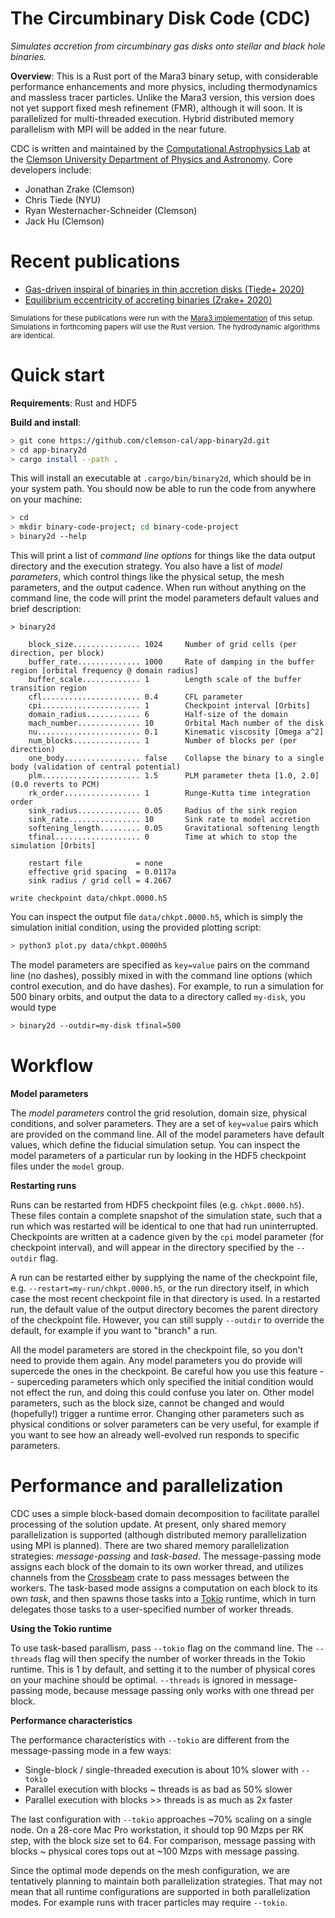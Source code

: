 # The Circumbinary Disk Code (CDC)
_Simulates accretion from circumbinary gas disks onto stellar and black hole binaries._

__Overview__: This is a Rust port of the Mara3 binary setup, with considerable performance enhancements and more physics, including thermodynamics and massless tracer particles. Unlike the Mara3 version, this version does not yet support fixed mesh refinement (FMR), although it will soon. It is parallelized for multi-threaded execution. Hybrid distributed memory parallelism with MPI will be added in the near future.

CDC is written and maintained by the [Computational Astrophysics Lab](https://jzrake.people.clemson.edu) at the [Clemson University Department of Physics and Astronomy](http://www.clemson.edu/science/departments/physics-astro). Core developers include:

- Jonathan Zrake (Clemson)
- Chris Tiede (NYU)
- Ryan Westernacher-Schneider (Clemson)
- Jack Hu (Clemson)

# Recent publications
- [Gas-driven inspiral of binaries in thin accretion disks (Tiede+ 2020)](https://ui.adsabs.harvard.edu/abs/2020ApJ...900...43T/abstract)
- [Equilibrium eccentricity of accreting binaries (Zrake+ 2020)](https://ui.adsabs.harvard.edu/abs/2020arXiv201009707Z/abstract)

<sub>Simulations for these publications were run with the [Mara3 implementation](https://github.com/jzrake/Mara3) of this setup. Simulations in forthcoming papers will use the Rust version. The hydrodynamic algorithms are identical.<sub>

# Quick start

__Requirements__: Rust and HDF5


__Build and install__:

```Bash
> git cone https://github.com/clemson-cal/app-binary2d.git
> cd app-binary2d
> cargo install --path .
```

This will install an executable at `.cargo/bin/binary2d`, which should be in your system path. You should now be able to run the code from anywhere on your machine:

```Bash
> cd
> mkdir binary-code-project; cd binary-code-project
> binary2d --help
```

This will print a list of _command line options_ for things like the data output directory and the execution strategy. You also have a list of _model parameters_, which control things like the physical setup, the mesh parameters, and the output cadence. When run without anything on the command line, the code will print the model parameters default values and brief description:

```
> binary2d

	block_size............... 1024     Number of grid cells (per direction, per block)
	buffer_rate.............. 1000     Rate of damping in the buffer region [orbital frequency @ domain radius]
	buffer_scale............. 1        Length scale of the buffer transition region
	cfl...................... 0.4      CFL parameter
	cpi...................... 1        Checkpoint interval [Orbits]
	domain_radius............ 6        Half-size of the domain
	mach_number.............. 10       Orbital Mach number of the disk
	nu....................... 0.1      Kinematic viscosity [Omega a^2]
	num_blocks............... 1        Number of blocks per (per direction)
	one_body................. false    Collapse the binary to a single body (validation of central potential)
	plm...................... 1.5      PLM parameter theta [1.0, 2.0] (0.0 reverts to PCM)
	rk_order................. 1        Runge-Kutta time integration order
	sink_radius.............. 0.05     Radius of the sink region
	sink_rate................ 10       Sink rate to model accretion
	softening_length......... 0.05     Gravitational softening length
	tfinal................... 0        Time at which to stop the simulation [Orbits]

	restart file            = none
	effective grid spacing  = 0.0117a
	sink radius / grid cell = 4.2667

write checkpoint data/chkpt.0000.h5
```

You can inspect the output file `data/chkpt.0000.h5`, which is simply the simulation initial condition, using the provided plotting script:

```Bash
> python3 plot.py data/chkpt.0000h5
```

The model parameters are specified as `key=value` pairs on the command line (no dashes), possibly mixed in with the command line options (which control execution, and do have dashes). For example, to run a simulation for 500 binary orbits, and output the data to a directory called `my-disk`, you would type

```Bash
> binary2d --outdir=my-disk tfinal=500
```


# Workflow


__Model parameters__

The _model parameters_ control the grid resolution, domain size, physical conditions, and solver parameters. They are a set of `key=value` pairs which are provided on the command line. All of the model parameters have default values, which define the fiducial simulation setup. You can inspect the model parameters of a particular run by looking in the HDF5 checkpoint files under the `model` group.


__Restarting runs__

Runs can be restarted from HDF5 checkpoint files (e.g. `chkpt.0000.h5`). These files contain a complete snapshot of the simulation state, such that a run which was restarted will be identical to one that had run uninterrupted. Checkpoints are written at a cadence given by the `cpi` model parameter (for checkpoint interval), and will appear in the directory specified by the `--outdir` flag.

A run can be restarted either by supplying the name of the checkpoint file, e.g. `--restart=my-run/chkpt.0000.h5`, or the run directory itself, in which case the most recent checkpoint file in that directory is used. In a restarted run, the default value of the output directory becomes the parent directory of the checkpoint file. However, you can still supply `--outdir` to override the default, for example if you want to "branch" a run.

All the model parameters are stored in the checkpoint file, so you don't need to provide them again. Any model parameters you do provide will supercede the ones in the checkpoint. Be careful how you use this feature -- superceding parameters which only specified the initial condition would not effect the run, and doing this could confuse you later on. Other model parameters, such as the block size, cannot be changed and would (hopefully!) trigger a runtime error. Changing other parameters such as physical conditions or solver parameters can be very useful, for example if you want to see how an already well-evolved run responds to specific parameters.


# Performance and parallelization

CDC uses a simple block-based domain decomposition to facilitate parallel processing of the solution update. At present, only shared memory parallelization is supported (although distributed memory parallelization using MPI is planned). There are two shared memory parallelization strategies: _message-passing_ and _task-based_. The message-passing mode assigns each block of the domain to its own worker thread, and utilizes channels from the [Crossbeam](https://github.com/crossbeam-rs/crossbeam) crate to pass messages between the workers. The task-based mode assigns a computation on each block to its own _task_, and then spawns those tasks into a [Tokio](https://github.com/tokio-rs/tokio) runtime, which in turn delegates those tasks to a user-specified number of worker threads.


__Using the Tokio runtime__

To use task-based parallism, pass `--tokio` flag on the command line. The `--threads` flag will then specify the number of worker threads in the Tokio runtime. This is 1 by default, and setting it to the number of physical cores on your machine should be optimal. `--threads` is ignored in message-passing mode, because message passing only works with one thread per block.


__Performance characteristics__

The performance characteristics with `--tokio` are different from the message-passing mode in a few ways:

- Single-block / single-threaded execution is about 10% slower with `--tokio`
- Parallel execution with blocks ~ threads is as bad as 50% slower
- Parallel execution with blocks >> threads is as much as 2x faster

The last configuration with `--tokio` approaches ~70% scaling on a single node. On a 28-core Mac Pro workstation, it should top 90 Mzps per RK step, with the block size set to 64. For comparison, message passing with blocks ~ physical cores tops out at ~100 Mzps with message passing.

Since the optimal mode depends on the mesh configuration, we are tentatively planning to maintain both parallelization strategies. That may not mean that all runtime configurations are supported in both parallelization modes. For example runs with tracer particles may require `--tokio`.
